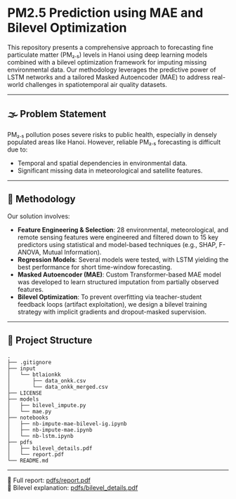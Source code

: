 # PM2.5 Prediction using MAE and Bilevel Optimization
This repository presents a comprehensive approach to forecasting fine particulate matter (PM₂.₅) levels in Hanoi using deep learning models combined with a bilevel optimization framework for imputing missing environmental data. Our methodology leverages the predictive power of LSTM networks and a tailored Masked Autoencoder (MAE) to address real-world challenges in spatiotemporal air quality datasets.

---

## 🌫️ Problem Statement

PM₂.₅ pollution poses severe risks to public health, especially in densely populated areas like Hanoi. However, reliable PM₂.₅ forecasting is difficult due to:

- Temporal and spatial dependencies in environmental data.
- Significant missing data in meteorological and satellite features.

---

## 🧠 Methodology

Our solution involves:

- **Feature Engineering & Selection**: 28 environmental, meteorological, and remote sensing features were engineered and filtered down to 15 key predictors using statistical and model-based techniques (e.g., SHAP, F-ANOVA, Mutual Information).
- **Regression Models**: Several models were tested, with LSTM yielding the best performance for short time-window forecasting.
- **Masked Autoencoder (MAE)**: Custom Transformer-based MAE model was developed to learn structured imputation from partially observed features.
- **Bilevel Optimization**: To prevent overfitting via teacher-student feedback loops (artifact exploitation), we design a bilevel training strategy with implicit gradients and dropout-masked supervision.

---

## 🔁 Project Structure
```
.
├── .gitignore
├── input
│   └── btlaionkk
│       ├── data_onkk.csv
│       └── data_onkk_merged.csv
├── LICENSE
├── models
│   ├── bilevel_impute.py
│   └── mae.py
├── notebooks
│   ├── nb-impute-mae-bilevel-ig.ipynb
│   ├── nb-impute-mae.ipynb
│   └── nb-lstm.ipynb
├── pdfs
│   ├── bilevel_details.pdf
│   └── report.pdf
└── README.md
```

---

📄 Full report: [pdfs/report.pdf](pdfs/report.pdf)  
🧠 Bilevel explanation: [pdfs/bilevel_details.pdf](pdfs/bilevel_details.pdf)
